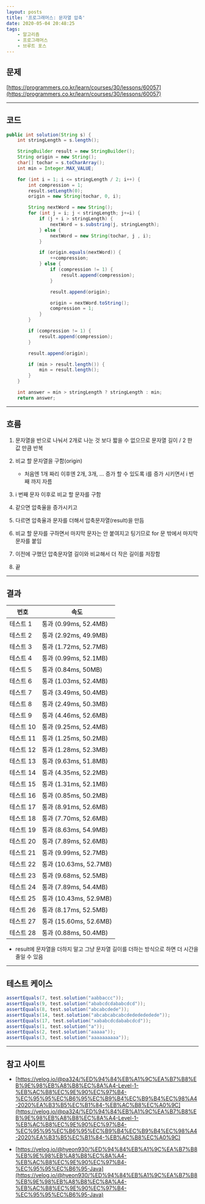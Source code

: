 ```yaml
---
layout: posts
title: '프로그래머스: 문자열 압축'
date: 2020-05-04 20:48:25
tags:
    - 알고리즘
    - 프로그래머스
    - 브루트 포스
---
```


## 문제

[https://programmers.co.kr/learn/courses/30/lessons/60057](https://programmers.co.kr/learn/courses/30/lessons/60057)

* * *

## 코드

```java
public int solution(String s) {
    int stringLength = s.length();

    StringBuilder result = new StringBuilder();
    String origin = new String();
    char[] tochar = s.toCharArray();
    int min = Integer.MAX_VALUE;

    for (int i = 1; i <= stringLength / 2; i++) {
        int compression = 1;
        result.setLength(0);
        origin = new String(tochar, 0, i);

        String nextWord = new String();
        for (int j = i; j < stringLength; j+=i) {
            if (j + i > stringLength) {
                nextWord = s.substring(j, stringLength);
            } else {
                nextWord = new String(tochar, j , i);
            }

            if (origin.equals(nextWord)) {
                ++compression;
            } else {
                if (compression != 1) {
                    result.append(compression);
                }

                result.append(origin);

                origin = nextWord.toString();
                compression = 1;
            }
        }

        if (compression != 1) {
            result.append(compression);
        }

        result.append(origin);

        if (min > result.length()) {
            min = result.length();
        }
    }

    int answer = min > stringLength ? stringLength : min;
    return answer;
```

* * *

## 흐름

1. 문자열을 반으로 나눠서 2개로 나눈 것 보다 짧을 수 없으므로 문자열 길이 / 2 한 값 만큼 반복

2. 비교 할 문자열을 구함(origin)
    - 처음엔 1개 짜리 이후엔 2개, 3개, ... 증가 할 수 있도록 i를 증가 시키면서 i 번째 까지 자름

3. i 번째 문자 이후로 비교 할 문자를 구함

4. 같으면 압축율을 증가시키고

5. 다르면 압축율과 문자를 더해서 압축문자열(result)을 만듬

6. 비교 할 문자를 구하면서 마지막 문자는 안 붙여지고 팅기므로 for 문 밖에서 마지막 문자를 붙임

7. 이전에 구했던 압축문자열 길이와 비교해서 더 작은 길이를 저장함

8. 끝

* * *

## 결과

|번호|속도|
|----|----|
|테스트 1 |    통과 (0.99ms, 52.4MB)
|테스트 2 |    통과 (2.92ms, 49.9MB)
|테스트 3 |    통과 (1.72ms, 52.7MB)
|테스트 4 |    통과 (0.99ms, 52.1MB)
|테스트 5 |    통과 (0.84ms, 50MB)
|테스트 6 |    통과 (1.03ms, 52.4MB)
|테스트 7 |    통과 (3.49ms, 50.4MB)
|테스트 8 |    통과 (2.49ms, 50.3MB)
|테스트 9 |    통과 (4.46ms, 52.6MB)
|테스트 10 |    통과 (9.25ms, 52.4MB)
|테스트 11 |    통과 (1.25ms, 50.2MB)
|테스트 12 |    통과 (1.28ms, 52.3MB)
|테스트 13 |    통과 (9.63ms, 51.8MB)
|테스트 14 |    통과 (4.35ms, 52.2MB)
|테스트 15 |    통과 (1.31ms, 52.1MB)
|테스트 16 |    통과 (0.85ms, 50.2MB)
|테스트 17 |    통과 (8.91ms, 52.6MB)
|테스트 18 |    통과 (7.70ms, 52.6MB)
|테스트 19 |    통과 (8.63ms, 54.9MB)
|테스트 20 |    통과 (7.89ms, 52.6MB)
|테스트 21 |    통과 (9.99ms, 52.7MB)
|테스트 22 |    통과 (10.63ms, 52.7MB)
|테스트 23 |    통과 (9.68ms, 52.5MB)
|테스트 24 |    통과 (7.89ms, 54.4MB)
|테스트 25 |    통과 (10.43ms, 52.9MB)
|테스트 26 |    통과 (8.17ms, 52.5MB)
|테스트 27 |    통과 (15.60ms, 52.6MB)
|테스트 28 |    통과 (0.88ms, 50.4MB)

- result에 문자열을 더하지 말고 그냥 문자열 길이를 더하는 방식으로 하면 더 시간을 줄일 수 있음

* * *

## 테스트 케이스

```java
assertEquals(7, test.solution("aabbaccc"));
assertEquals(9, test.solution("ababcdcdababcdcd"));
assertEquals(8, test.solution("abcabcdede"));
assertEquals(14, test.solution("abcabcabcabcdededededede"));
assertEquals(17, test.solution("xababcdcdababcdcd"));
assertEquals(1, test.solution("a"));
assertEquals(2, test.solution("aaaaa"));
assertEquals(3, test.solution("aaaaaaaaaa"));
```

* * *

## 참고 사이트

- [https://velog.io/@pa324/%ED%94%84%EB%A1%9C%EA%B7%B8%EB%9E%98%EB%A8%B8%EC%8A%A4-Level-1-%EB%AC%B8%EC%9E%90%EC%97%B4-%EC%95%95%EC%B6%95%EC%B9%B4%EC%B9%B4%EC%98%A4-2020%EA%B3%B5%EC%B1%84-%EB%AC%B8%EC%A0%9C](https://velog.io/@pa324/%ED%94%84%EB%A1%9C%EA%B7%B8%EB%9E%98%EB%A8%B8%EC%8A%A4-Level-1-%EB%AC%B8%EC%9E%90%EC%97%B4-%EC%95%95%EC%B6%95%EC%B9%B4%EC%B9%B4%EC%98%A4-2020%EA%B3%B5%EC%B1%84-%EB%AC%B8%EC%A0%9C)

- [https://velog.io/@hyeon930/%ED%94%84%EB%A1%9C%EA%B7%B8%EB%9E%98%EB%A8%B8%EC%8A%A4-%EB%AC%B8%EC%9E%90%EC%97%B4-%EC%95%95%EC%B6%95-Java](https://velog.io/@hyeon930/%ED%94%84%EB%A1%9C%EA%B7%B8%EB%9E%98%EB%A8%B8%EC%8A%A4-%EB%AC%B8%EC%9E%90%EC%97%B4-%EC%95%95%EC%B6%95-Java)
